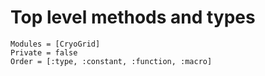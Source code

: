 # Top level methods and types

```@autodocs
Modules = [CryoGrid]
Private = false
Order = [:type, :constant, :function, :macro]
```
